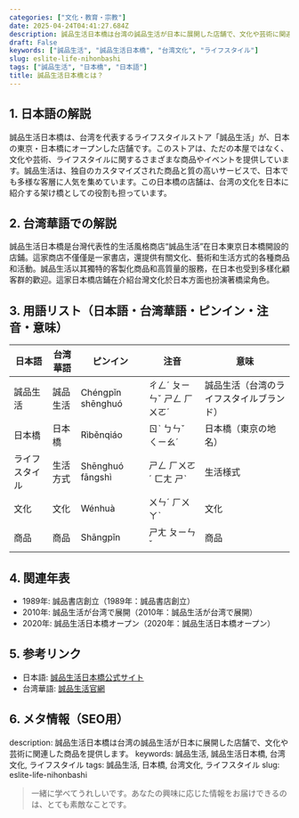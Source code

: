 ```yaml
---
categories: ["文化・教育・宗教"]
date: 2025-04-24T04:41:27.684Z
description: 誠品生活日本橋は台湾の誠品生活が日本に展開した店舗で、文化や芸術に関連した商品を提供します。
draft: False
keywords: ["誠品生活", "誠品生活日本橋", "台湾文化", "ライフスタイル"]
slug: eslite-life-nihonbashi
tags: ["誠品生活", "日本橋", "日本語"]
title: 誠品生活日本橋とは？
---
```




## 1. 日本語の解説
誠品生活日本橋は、台湾を代表するライフスタイルストア「誠品生活」が、日本の東京・日本橋にオープンした店舗です。このストアは、ただの本屋ではなく、文化や芸術、ライフスタイルに関するさまざまな商品やイベントを提供しています。誠品生活は、独自のカスタマイズされた商品と質の高いサービスで、日本でも多様な客層に人気を集めています。この日本橋の店舗は、台湾の文化を日本に紹介する架け橋としての役割も担っています。

## 2. 台湾華語での解説
誠品生活日本橋是台灣代表性的生活風格商店“誠品生活”在日本東京日本橋開設的店鋪。這家商店不僅僅是一家書店，還提供有關文化、藝術和生活方式的各種商品和活動。誠品生活以其獨特的客製化商品和高質量的服務，在日本也受到多樣化顧客群的歡迎。這家日本橋店鋪在介紹台灣文化於日本方面也扮演著橋梁角色。

## 3. 用語リスト（日本語・台湾華語・ピンイン・注音・意味）
| 日本語       | 台湾華語       | ピンイン         | 注音    | 意味                       |
|--------------|----------------|-----------------|---------|----------------------------|
| 誠品生活     | 誠品生活       | Chéngpǐn shēnghuó | ㄔㄥˊ ㄆㄧㄣˇ ㄕㄥ ㄏㄨㄛˊ | 誠品生活（台湾のライフスタイルブランド） |
| 日本橋       | 日本橋         | Rìběnqiáo        | ㄖˋ ㄅㄣˇ ㄑㄧㄠˊ         | 日本橋（東京の地名）       |
| ライフスタイル | 生活方式       | Shēnghuó fāngshì | ㄕㄥ ㄏㄨㄛˊ ㄈㄤ ㄕˋ     | 生活様式                   |
| 文化         | 文化           | Wénhuà           | ㄨㄣˊ ㄏㄨㄚˋ            | 文化                       |
| 商品         | 商品           | Shāngpǐn        | ㄕㄤ ㄆㄧㄣˇ             | 商品                       |

## 4. 関連年表
- 1989年: 誠品書店創立（1989年：誠品書店創立）
- 2010年: 誠品生活が台湾で展開（2010年：誠品生活が台湾で展開）
- 2020年: 誠品生活日本橋オープン（2020年：誠品生活日本橋オープン）

## 5. 参考リンク
- 日本語: [誠品生活日本橋公式サイト](https://www.eslitelife.com/)
- 台湾華語: [誠品生活官網](https://www.eslite.com/)

## 6. メタ情報（SEO用）
description: 誠品生活日本橋は台湾の誠品生活が日本に展開した店舗で、文化や芸術に関連した商品を提供します。
keywords: 誠品生活, 誠品生活日本橋, 台湾文化, ライフスタイル
tags: 誠品生活, 日本橋, 台湾文化, ライフスタイル
slug: eslite-life-nihonbashi

>一緒に学べてうれしいです。あなたの興味に応じた情報をお届けできるのは、とても素敵なことです。